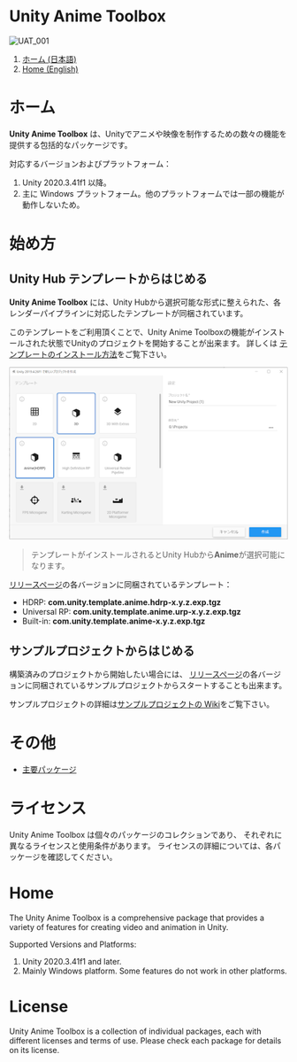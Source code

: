 # **Unity Anime Toolbox**
![UAT_001](https://user-images.githubusercontent.com/2647923/206098409-f8e32398-e886-4ad9-9925-7b6691b1772b.png)

1. [ホーム (日本語)](#ホーム)
1. [Home (English)](#home)

# ホーム

**Unity Anime Toolbox** は、Unityでアニメや映像を制作するための数々の機能を提供する包括的なパッケージです。

対応するバージョンおよびプラットフォーム：
1. Unity 2020.3.41f1 以降。
1. 主に Windows プラットフォーム。他のプラットフォームでは一部の機能が動作しないため。

# **始め方**

## **Unity Hub テンプレートからはじめる**

**Unity Anime Toolbox** には、Unity Hubから選択可能な形式に整えられた、各レンダーパイプラインに対応したテンプレートが同梱されています。

このテンプレートをご利用頂くことで、Unity Anime Toolboxの機能がインストールされた状態でUnityのプロジェクトを開始することが出来ます。
詳しくは [テンプレートのインストール方法](../../wiki/テンプレートのインストール方法)をご覧下さい。

![](Images/UnityHub.png)

> テンプレートがインストールされるとUnity Hubから**Anime**が選択可能になります。

[リリースページ](releases)の各バージョンに同梱されているテンプレート：
- HDRP: **com.unity.template.anime.hdrp-x.y.z.exp.tgz** 
- Universal RP: **com.unity.template.anime.urp-x.y.z.exp.tgz**
- Built-in: **com.unity.template.anime-x.y.z.exp.tgz**

## **サンプルプロジェクトからはじめる**

構築済みのプロジェクトから開始したい場合には、
[リリースページ](releases)の各バージョンに同梱されているサンプルプロジェクトからスタートすることも出来ます。

サンプルプロジェクトの詳細は[サンプルプロジェクトの Wiki](#)をご覧下さい。

# その他

* [主要パッケージ](../../wiki/主要パッケージ)

# ライセンス

Unity Anime Toolbox は個々のパッケージのコレクションであり、
それぞれに異なるライセンスと使用条件があります。 ライセンスの詳細については、各パッケージを確認してください。


# Home

The Unity Anime Toolbox is a comprehensive package that provides a variety of features for creating video and animation in Unity.

Supported Versions and Platforms:
1. Unity 2020.3.41f1 and later.
1. Mainly Windows platform. Some features do not work in other platforms.

# License

Unity Anime Toolbox is a collection of individual packages, 
each with different licenses and terms of use. Please check each package for details on its license.


